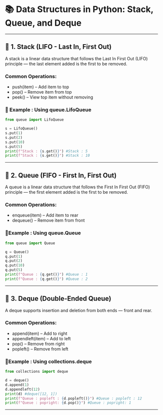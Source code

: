# 📚 Data Structures in Python: Stack, Queue, and Deque

---

## 🔹 1. Stack (LIFO - Last In, First Out)
A stack is a linear data structure that follows the Last In First Out (LIFO) principle — the last element added is the first to be removed.

### Common Operations:
- push(item) – Add item to top
- pop() – Remove item from top
- peek() – View top item without removing

### 🧪 Example : Using queue.LifoQueue
```python
from queue import LifoQueue 

s = LifoQueue()
s.put(1)
s.put(2)
s.put(10)
s.put(5)
print(f"Stack : {s.get()}") #Stack : 5
print(f"Stack : {s.get()}") #Stack : 10
```
---

## 🔸 2. Queue (FIFO - First In, First Out)
A queue is a linear data structure that follows the First In First Out (FIFO) principle — the first element added is the first to be removed.

### Common Operations:
- enqueue(item) – Add item to rear
- dequeue() – Remove item from front

### 🧪Example : Using queue.Queue
```python
from queue import Queue

q = Queue()
q.put(1)
q.put(2)
q.put(10)
q.put(5)
print(f"Queue : {q.get()}") #Queue : 1
print(f"Queue : {q.get()}") #Queue : 2
```
---

## 🔹 3. Deque (Double-Ended Queue)
A deque supports insertion and deletion from both ends — front and rear.

### Common Operations:
- append(item) – Add to right
- appendleft(item) – Add to left
- pop() – Remove from right
- popleft() – Remove from left

### 🧪Example : Using collections.deque
```python
from collections import deque

d = deque()
d.append(1)
d.appendleft(12)
print(d) #deque([12, 1])
print(f"Queue : popleft : {d.popleft()}") #Queue : popleft : 12
print(f"Queue : popright: {d.pop()}") #Queue : popright: 1
```
---